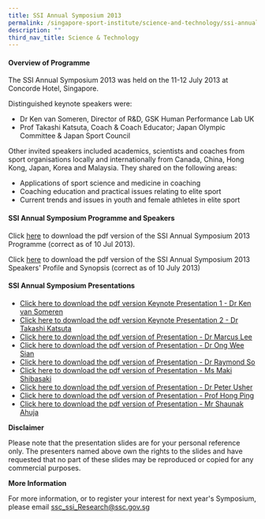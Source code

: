 ```yaml
---
title: SSI Annual Symposium 2013
permalink: /singapore-sport-institute/science-and-technology/ssi-annual-symposium-2013/
description: ""
third_nav_title: Science & Technology
---
```


#### **Overview of Programme**

The SSI Annual Symposium 2013 was held on the 11-12 July 2013 at Concorde Hotel, Singapore.  
  
Distinguished keynote speakers were:  

*   Dr Ken van Someren, Director of R&D, GSK Human Performance Lab UK
*   Prof Takashi Katsuta, Coach & Coach Educator; Japan Olympic Committee & Japan Sport Council

Other invited speakers included academics, scientists and coaches from sport organisations locally and internationally from Canada, China, Hong Kong, Japan, Korea and Malaysia. They shared on the following areas:  
*   Applications of sport science and medicine in coaching
*   Coaching education and practical issues relating to elite sport
*   Current trends and issues in youth and female athletes in elite sport

#### **SSI Annual Symposium Programme and Speakers**

Click [here](/files/Our%20Work/Singapore%20Sports%20Institute/Science%20and%20Technology/SSI%20Annual%20Symposium%202013/SSI20Symposium20Programme.pdf) to download the pdf version of the SSI Annual Symposium 2013 Programme (correct as of 10 Jul 2013).

Click [here](/files/Our%20Work/Singapore%20Sports%20Institute/Science%20and%20Technology/SSI%20Annual%20Symposium%202013/Speakers20Profile.pdf) to download the pdf version of the SSI Annual Symposium 2013 Speakers' Profile and Synopsis (correct as of 10 July 2013)

#### **SSI Annual Symposium Presentations**
* [Click here to download the pdf version Keynote Presentation 1 - Dr Ken van Someren](/files/Our%20Work/Singapore%20Sports%20Institute/Science%20and%20Technology/SSI%20Annual%20Symposium%202013/Keynote2012020Dr20Ken20van20Someren.pdf)
* [Click here to download the pdf version Keynote Presentation 2 - Dr Takashi Katsuta](/files/Our%20Work/Singapore%20Sports%20Institute/Science%20and%20Technology/SSI%20Annual%20Symposium%202013/Keynote2022020Katsuta.pdf)
* [Click here to download the pdf version of Presentation - Dr Marcus Lee](/files/Our%20Work/Singapore%20Sports%20Institute/Science%20and%20Technology/SSI%20Annual%20Symposium%202013/Dr20Marcus20Lee2020Web20Version.pdf)
* [Click here to download the pdf version of Presentation - Dr Ong Wee Sian](/files/Our%20Work/Singapore%20Sports%20Institute/Science%20and%20Technology/SSI%20Annual%20Symposium%202013/Dr20Ong20Wee20Sian2020Health20Issues20of20Female20Athletes.pdf)
* [Click here to download the pdf version of Presentation - Dr Raymond So](/files/Our%20Work/Singapore%20Sports%20Institute/Science%20and%20Technology/SSI%20Annual%20Symposium%202013/Dr20Raymond20So2020H.pdf)
* [Click here to download the pdf version of Presentation - Ms Maki Shibasaki](/files/Our%20Work/Singapore%20Sports%20Institute/Science%20and%20Technology/SSI%20Annual%20Symposium%202013/Ms20Maki20Shibasaki2020Nutrition20.pdf)
* [Click here to download the pdf version of Presentation - Dr Peter Usher](/files/Our%20Work/Singapore%20Sports%20Institute/Science%20and%20Technology/SSI%20Annual%20Symposium%202013/Dr20Peter20Usher.pdf)
* [Click here to download the pdf version of Presentation - Prof Hong Ping](/files/Our%20Work/Singapore%20Sports%20Institute/Science%20and%20Technology/SSI%20Annual%20Symposium%202013/Prof20Hongping.pdf)
* [Click here to download the pdf version of Presentation - Mr Shaunak Ahuja](/files/Our%20Work/Singapore%20Sports%20Institute/Science%20and%20Technology/SSI%20Annual%20Symposium%202013/Shaunak20Ahuja.pdf)

**Disclaimer**

Please note that the presentation slides are for your personal reference only. The presenters named above own the rights to the slides and have requested that no part of these slides may be reproduced or copied for any commercial purposes.

**More Information**

For more information, or to register your interest for next year's Symposium, please email [ssc_ssi_Research@ssc.gov.sg](mailto:SSC_SSI_Research@ssc.gov.sg)